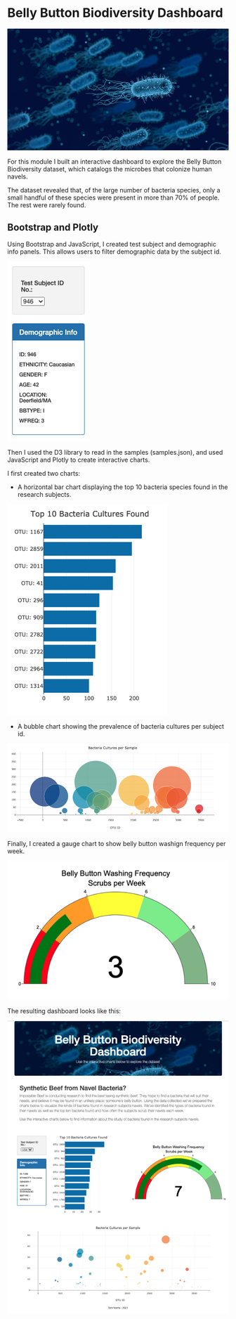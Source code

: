 
# Belly Button Biodiversity Dashboard

<img src="https://github.com/tn64/Belly-Button-Biodiversity/blob/main/static/images/Bacteria.png">

For this module I built an interactive dashboard to explore the Belly Button Biodiversity dataset, which catalogs the microbes that colonize human navels.

The dataset revealed that, of the large number of bacteria species, only a small handful of these species were present in more than 70% of people. The rest were rarely found.

## Bootstrap and Plotly
Using Bootstrap and JavaScript, I created test subject and demographic info panels. This allows users to filter demographic data by the subject id.

<img src="https://github.com/tn64/Belly-Button-Biodiversity/blob/main/static/images/Panels.png"><br>

Then I used the D3 library to read in the samples (samples.json), and used JavaScript and Plotly to create interactive charts.

I first created two charts:
- A horizontal bar chart displaying the top 10 bacteria species found in the research subjects.

<img src="https://github.com/tn64/Belly-Button-Biodiversity/blob/main/static/images/bar_chart.png"><br>

- A bubble chart showing the prevalence of bacteria cultures per subject id.

<img src="https://github.com/tn64/Belly-Button-Biodiversity/blob/main/static/images/bubble_chart.png"><br>

Finally, I created a gauge chart to show belly button washign frequency per week.

<img src="https://github.com/tn64/Belly-Button-Biodiversity/blob/main/static/images/gauge_chart.png"><br>

The resulting dashboard looks like this:

<img src="https://github.com/tn64/Belly-Button-Biodiversity/blob/main/static/images/page.png"><br>



